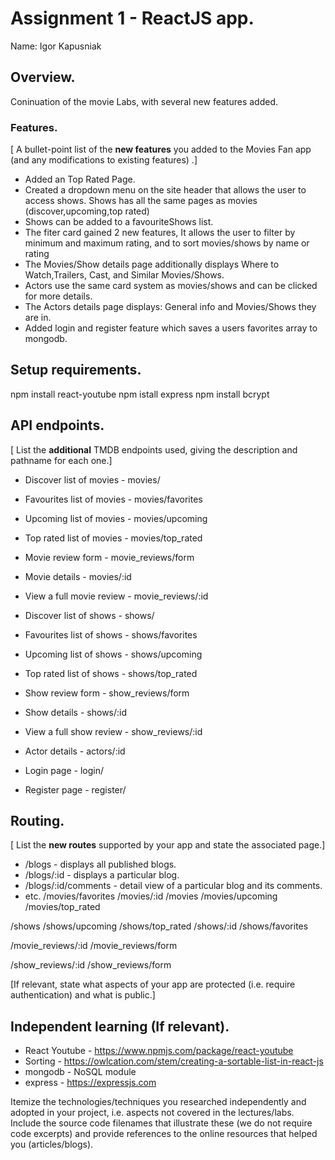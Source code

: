 # Assignment 1 - ReactJS app.

Name: Igor Kapusniak

## Overview.

Coninuation of the movie Labs, with several new features added.

### Features.
[ A bullet-point list of the __new features__ you added to the Movies Fan app (and any modifications to existing features) .]

+ Added an Top Rated Page. 
+ Created a dropdown menu on the site header that allows the user to access shows. Shows has all the same pages as movies (discover,upcoming,top rated) 
+ Shows can be added to a favouriteShows list. 
+ The fiter card gained 2 new features, It allows the user to filter by minimum and maximum rating, and to sort movies/shows by name or rating 
+ The Movies/Show details page additionally displays Where to Watch,Trailers, Cast, and Similar Movies/Shows.
+ Actors use the same card system as movies/shows and can be clicked for more details.
+ The Actors details page displays: General info and Movies/Shows they are in.
+ Added login and register feature which saves a users favorites array to mongodb.


## Setup requirements.

npm install react-youtube
npm istall express
npm install bcrypt

## API endpoints.

[ List the __additional__ TMDB endpoints used, giving the description and pathname for each one.] 

+ Discover list of movies - movies/
+ Favourites list of movies - movies/favorites
+ Upcoming list of movies - movies/upcoming
+ Top rated list of movies - movies/top_rated
+ Movie review form - movie_reviews/form 
+ Movie details - movies/:id
+ View a full movie review - movie_reviews/:id

+ Discover list of shows - shows/
+ Favourites list of shows - shows/favorites
+ Upcoming list of shows - shows/upcoming
+ Top rated list of shows - shows/top_rated
+ Show review form - show_reviews/form
+ Show details - shows/:id
+ View a full show review - show_reviews/:id

+ Actor details - actors/:id

+ Login page - login/
+ Register page - register/ 

## Routing.

[ List the __new routes__ supported by your app and state the associated page.]

+ /blogs - displays all published blogs.
+ /blogs/:id - displays a particular blog.
+ /blogs/:id/comments - detail view of a particular blog and its comments.
+ etc.
/movies/favorites
/movies/:id
/movies
/movies/upcoming
/movies/top_rated

/shows
/shows/upcoming
/shows/top_rated
/shows/:id
/shows/favorites
              

/movie_reviews/:id
/movie_reviews/form

/show_reviews/:id
/show_reviews/form




[If relevant, state what aspects of your app are protected (i.e. require authentication) and what is public.]

## Independent learning (If relevant).
+ React Youtube - https://www.npmjs.com/package/react-youtube
+ Sorting - https://owlcation.com/stem/creating-a-sortable-list-in-react-js
+ mongodb - NoSQL module
+ express - https://expressjs.com



Itemize the technologies/techniques you researched independently and adopted in your project, 
i.e. aspects not covered in the lectures/labs. Include the source code filenames that illustrate these 
(we do not require code excerpts) and provide references to the online resources that helped you (articles/blogs).
